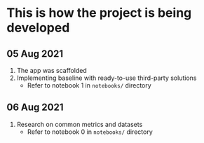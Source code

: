 # This is how the project is being developed

## 05 Aug 2021
1. The app was scaffolded
2. Implementing baseline with ready-to-use third-party solutions
    - Refer to notebook 1 in `notebooks/` directory

## 06 Aug 2021
1. Research on common metrics and datasets
    - Refer to notebook 0 in `notebooks/` directory